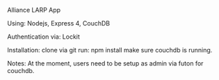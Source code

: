 Alliance LARP App

Using: Nodejs, Express 4, CouchDB

Authentication via: Lockit

Installation:
clone via git
run: npm install
make sure couchdb is running.

Notes:
At the moment, users need to be setup as admin via futon for couchdb.
